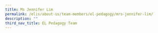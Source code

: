 ```yaml
---
title: Ms Jennifer Lim
permalink: /elis/about-us/team-members/el-pedagogy/mrs-jennifer-lim/
description: ""
third_nav_title: EL Pedagogy Team
---
```

